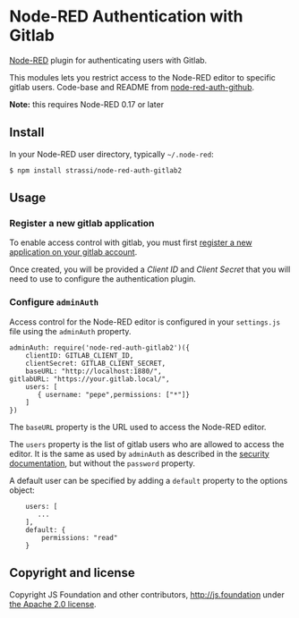 # Node-RED Authentication with Gitlab

[Node-RED](https://nodered.org) plugin for authenticating users with Gitlab.

This modules lets you restrict access to the Node-RED editor to specific gitlab
users. Code-base and README from [node-red-auth-github](https://github.com/node-red/node-red-auth-github).

**Note:** this requires Node-RED 0.17 or later


## Install

In your Node-RED user directory, typically `~/.node-red`:

    $ npm install strassi/node-red-auth-gitlab2

## Usage

### Register a new gitlab application

To enable access control with gitlab, you must first [register a new application
on your gitlab account](https://docs.gitlab.com/ee/integration/oauth_provider.html#adding-an-application-through-the-profile).

Once created, you will be provided a _Client ID_ and _Client Secret_ that
you will need to use to configure the authentication plugin.

### Configure `adminAuth`

Access control for the Node-RED editor is configured in your `settings.js` file
using the `adminAuth` property.

    adminAuth: require('node-red-auth-gitlab2')({
        clientID: GITLAB_CLIENT_ID,
        clientSecret: GITLAB_CLIENT_SECRET,
        baseURL: "http://localhost:1880/",
	gitlabURL: "https://your.gitlab.local/",
        users: [
           { username: "pepe",permissions: ["*"]}
        ]
    })

The `baseURL` property is the URL used to access the Node-RED editor.

The `users` property is the list of gitlab users who are allowed to access the
editor. It is the same as used by `adminAuth` as described in the [security documentation](http://nodered.org/docs/security), but without the `password` property.

A default user can be specified by adding a `default` property to the options object:

        users: [
           ...
        ],
        default: {
            permissions: "read"
        }

## Copyright and license

Copyright JS Foundation and other contributors, http://js.foundation under [the Apache 2.0 license](LICENSE).
